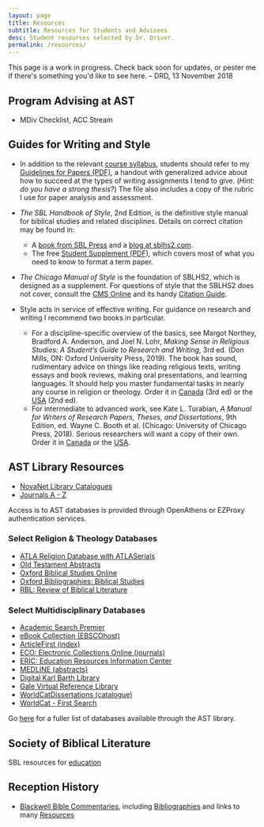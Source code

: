 ```yaml
---
layout: page
title: Resources
subtitle: Resources for Students and Advisees
desc: Student resources selected by Dr. Driver.
permalink: /resources/
---
```


This page is a work in progress. Check back soon for updates, or pester me if there's something you'd like to see here. – DRD, 13 November 2018

## Program Advising at AST

- MDiv Checklist, ACC Stream

## Guides for Writing and Style

- In addition to the relevant [course syllabus](/courses/), students should refer to
  my [Guidelines for Papers (PDF)](/assets/pdf/handouts/Guidelines_for_Papers.pdf),
  a handout with generalized advice about how to succeed at the types of writing
  assignments I tend to give. (*Hint: do you have a strong thesis?*) The file also
  includes a copy of the rubric I use for paper analysis and assessment.

- *The SBL Handbook of Style*, 2nd Edition, is the definitive style manual for biblical
  studies and related disciplines. Details on correct citation may be found in:
	* A [book from SBL Press](https://www.sbl-site.org/publications/SBLHandbookofStyle.aspx)
	  and a [blog at sblhs2.com](https://sblhs2.com).
	* The free [Student Supplement (PDF)](https://www.sbl-site.org/assets/pdfs/pubs/SBLHSsupp2015-02.pdf),
	  which covers most of what you need to know to format a term paper.

- *The Chicago Manual of Style* is the foundation of SBLHS2, which is designed as a
  supplement. For questions of style that the SBLHS2 does not cover, consult the [CMS Online](https://login.proxy1.athensams.net/login?qurl=http%3A%2F%2Fwww.chicagomanualofstyle.org%2F16%2Fcontents.html)
  and its handy [Citation Guide](https://www.chicagomanualofstyle.org/tools_citationguide/citation-guide-1.html).

- Style acts in service of effective writing. For guidance on research and writing
  I recommend two books in particular.
	* For a discipline-specific overview of the basics, see Margot Northey, Bradford A. Anderson, and Joel N. Lohr, *Making Sense in Religious Studies: A Student’s Guide to Research and Writing*, 3rd ed. (Don Mills, ON: Oxford University Press, 2019).
	  The book has sound, rudimentary advice on things like reading religious texts,
	  writing essays and book reviews, making oral presentations, and learning languages.
	  It should help you master fundamental tasks in nearly any course in religion or theology.
	  Order it in [Canada](https://amzn.to/2LKTIEf) (3rd ed) or the [USA](https://amzn.to/2K5kjXJ) (2nd ed).
	* For intermediate to advanced work, see Kate L. Turabian, *A Manual for Writers of Research Papers, Theses, and Dissertations*, 9th Edition, ed. Wayne C. Booth et al. (Chicago: University of Chicago Press, 2018).
	  Serious researchers will want a copy of their own. Order it in [Canada](https://amzn.to/2PUjgB6) or the [USA](https://amzn.to/2DkSL0R).



## AST Library Resources

- [NovaNet Library Catalogues](http://aleph1.novanet.ns.ca/F/?func=find-b-0&local_base=U-NOV01)
- [Journals A - Z](http://sfxna12.hosted.exlibrisgroup.com/01nova_astheo/az)


Access is to AST databases is provided through OpenAthens or EZProxy authentication services.

### Select Religion & Theology Databases

- [ATLA Religion Database with ATLASerials](https://go.openathens.net/redirector/astheology.ns.ca?url=http%3A%2F%2Fsearch.ebscohost.com%2Flogin.aspx%3Fprofile%3Dehost%26defaultdb%3Drfh)
- [Old Testament Abstracts](https://go.openathens.net/redirector/astheology.ns.ca?url=http%3A%2F%2Fsearch.ebscohost.com%2Flogin.aspx%3Fprofile%3Dehost%26defaultdb%3Dota)
- [Oxford Biblical Studies Online](http://ezproxy.astheology.ns.ca:2048/login?url=http://www.oxfordbiblicalstudies.com/)
- [Oxford Bibliographies: Biblical Studies](http://ezproxy.astheology.ns.ca:2048/login?url=http://www.oxfordbibliographies.com/browse?module_0=obo-9780195393361)
- [RBL: Review of Biblical Literature](http://www.bookreviews.org/)

### Select Multidisciplinary Databases

- [Academic Search Premier](https://go.openathens.net/redirector/astheology.ns.ca?url=http%3A%2F%2Fsearch.ebscohost.com%2Flogin.aspx%3Fprofile%3Dehost%26defaultdb%3Daph)
- [eBook Collection (EBSCOhost)](https://go.openathens.net/redirector/astheology.ns.ca?url=http%3A%2F%2Fsearch.ebscohost.com%2Flogin.aspx%3Fprofile%3Dehost%26defaultdb%3Dnlebk)
- [ArticleFirst (index)](https://go.openathens.net/redirector/astheology.ns.ca?url=http%3A%2F%2Ffirstsearch.oclc.org%2Ffsip%3Fdbname%3DArticleFirst%26done%3Dhttp%3A%2F%2Fwww.astheology.ns.ca%2Flibrary%2Farticles-databases.html)
- [ECO: Electronic Collections Online (journals)](https://go.openathens.net/redirector/astheology.ns.ca?url=http%3A%2F%2Ffirstsearch.oclc.org%2Ffsip%3Fdbname%3DECO%26done%3Dhttp%3A%2F%2Fwww.astheology.ns.ca%2Flibrary%2Farticles-databases.html)
- [ERIC: Education Resources Information Center](https://go.openathens.net/redirector/astheology.ns.ca?url=http%3A%2F%2Ffirstsearch.oclc.org%2Ffsip%3Fdbname%3DERIC%26done%3Dhttp%3A%2F%2Fwww.astheology.ns.ca%2Flibrary%2Farticles-databases.html)
- [MEDLINE (abstracts)](https://go.openathens.net/redirector/astheology.ns.ca?url=http%3A%2F%2Ffirstsearch.oclc.org%2Ffsip%3Fdbname%3DMEDLINE%26done%3Dhttp%3A%2F%2Fwww.astheology.ns.ca%2Flibrary%2Farticles-databases.html)
- [Digital Karl Barth Library](https://go.openathens.net/redirector/astheology.ns.ca?url=https%3A%2F%2Fdkbl.alexanderstreet.com%2F)
- [Gale Virtual Reference Library](http://infotrac.galegroup.com/itweb/hali62433)
- [WorldCatDissertations (catalogue)](https://go.openathens.net/redirector/astheology.ns.ca?url=http%3A%2F%2Ffirstsearch.oclc.org%2Ffsip%3Fdbname%3DWorldCatDissertations%26done%3Dhttp%3A%2F%2Fwww.astheology.ns.ca%2Flibrary%2Farticles-databases.html)
- [WorldCat - First Search](https://go.openathens.net/redirector/astheology.ns.ca?url=http%3A%2F%2Ffirstsearch.oclc.org%2Ffsip%3Fdbname%3DWorldCat%26done%3Dhttp%3A%2F%2Fwww.astheology.ns.ca%2Flibrary%2Farticles-databases.html)

Go [here](http://www.astheology.ns.ca/library/databases.html) for a fuller list of databases available through the AST library.

## Society of Biblical Literature

SBL resources for [education][]


## Reception History

- [Blackwell Bible Commentaries](http://bbibcomm.info), including [Bibliographies](http://bbibcomm.info/?page_id=55) and links to many [Resources](http://bbibcomm.info/?page_id=97)

[education]: https://www.sbl-site.org/educational/default.aspx
